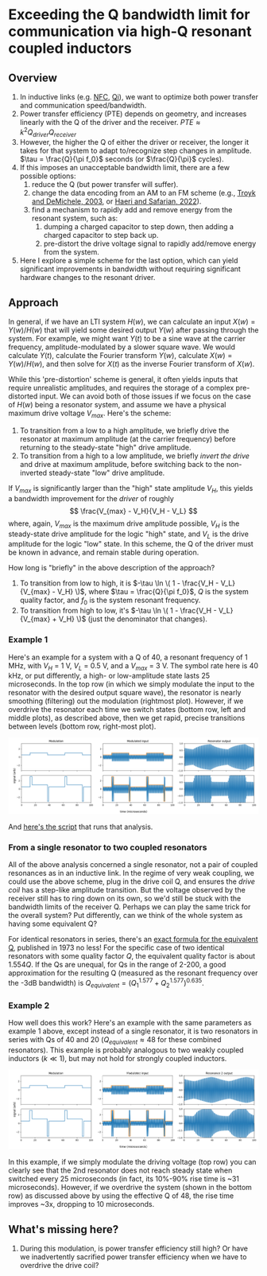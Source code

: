 # Exceeding the Q bandwidth limit for communication via high-Q resonant coupled inductors

## Overview

1. In inductive links (e.g. [NFC](https://en.wikipedia.org/wiki/Near-field_communication), [Qi](https://en.wikipedia.org/wiki/Qi_(standard))), we want to optimize both power transfer and communication speed/bandwidth.
2. Power transfer efficiency (PTE) depends on geometry, and increases linearly with the Q of the driver and the receiver. $PTE \approx k^2 Q_{driver} Q_{receiver}$
3. However, the higher the Q of either the driver or receiver, the longer it takes for that system to adapt to/recognize step changes in amplitude. $\tau = \frac{Q}{\pi f_0}$ seconds (or $\frac{Q}{\pi}$ cycles).
4. If this imposes an unacceptable bandwidth limit, there are a few possible options:
    1. reduce the Q (but power transfer will suffer).
    2. change the data encoding from an AM to an FM scheme (e.g., [Troyk and DeMichele, 2003](https://ieeexplore.ieee.org/abstract/document/1280869), or [Haeri and Safarian, 2022](https://ieeexplore.ieee.org/abstract/document/9852151)).
    3. find a mechanism to rapidly add and remove energy from the resonant system, such as:
        1. dumping a charged capacitor to step down, then adding a charged capacitor to step back up.
        2. pre-distort the drive voltage signal to rapidly add/remove energy from the system.
5. Here I explore a simple scheme for the last option, which can yield significant improvements in bandwidth without requiring significant hardware changes to the resonant driver.


## Approach

In general, if we have an LTI system $H(w)$, we can calculate an input $X(w) = Y(w) / H(w)$ that will yield some desired output $Y(w)$ after passing through the system. For example, we might want $Y(t)$ to be a sine wave at the carrier frequency, amplitude-modulated by a slower square wave. We would calculate $Y(t)$, calculate the Fourier transform $Y(w)$, calculate $X(w) = Y(w) / H(w)$, and then solve for $X(t)$ as the inverse Fourier transform of $X(w)$.

While this 'pre-distortion' scheme is general, it often yields inputs that require unrealistic amplitudes, and requires the storage of a complex pre-distorted input. We can avoid both of those issues if we focus on the case of $H(w)$ being a resonator system, and assume we have a physical maximum drive voltage $V_{max}$. Here's the scheme:

1. To transition from a low to a high amplitude, we briefly drive the resonator at maximum amplitude (at the carrier frequency) before returning to the steady-state "high" drive amplitude.
2. To transition from a high to a low amplitude, we briefly *invert the  drive* and drive at maximum amplitude, before switching back to the non-inverted steady-state "low" drive amplitude.

If $V_{max}$ is significantly larger than the "high" state amplitude $V_H$, this yields a bandwidth improvement for the *driver* of roughly
$$
\frac{V_{max} - V_H}{V_H - V_L}
$$
where, again, $V_{max}$ is the maximum drive amplitude possible, $V_H$ is the steady-state drive amplitude for the logic "high" state, and $V_L$ is the drive amplitude for the logic "low" state. In this scheme, the Q of the driver must be known in advance, and remain stable during operation.

How long is "briefly" in the above description of the approach?
1. To transition from low to high, it is $-\tau \ln \( 1 - \frac{V_H - V_L}{V_{max} - V_H} \)$, where $\tau = \frac{Q}{\pi f_0}$, $Q$ is the system quality factor, and $f_0$ is the system resonant frequency.
2. To transition from high to low, it's $-\tau \ln \( 1 - \frac{V_H - V_L}{V_{max} + V_H} \)$ (just the denominator that changes).


### Example 1
Here's an example for a system with a Q of 40, a resonant frequency of 1 MHz, with $V_H$ = 1 V, $V_L$ = 0.5 V, and a $V_{max}$ = 3 V. The symbol rate here is 40 kHz, or put differently, a high- or low-amplitude state lasts 25 microseconds. In the top row (in which we simply modulate the input to the resonator with the desired output square wave), the resonator is nearly smoothing (filtering) out the modulation (rightmost plot). However, if we overdrive the resonator each time we switch states (bottom row, left and middle plots), as described above, then we get rapid, precise transitions between levels (bottom row, right-most plot).

![image](fig1.png)

And [here's the script](pre-distortion-high-q.py) that runs that analysis.


### From a single resonator to two coupled resonators

All of the above analysis concerned a single resonator, not a pair of coupled resonances as in an inductive link. In the regime of very weak coupling, we could use the above scheme, plug in the drive coil Q, and ensures the *drive coil* has a step-like amplitude transition. But the voltage observed by the receiver still has to ring down on its own, so we'd still be stuck with the bandwidth limits of the receiver Q. Perhaps we can play the same trick for the overall system? Put differently, can we think of the whole system as having some equivalent Q?

For identical resonators in series, there's an [exact formula for the equivalent Q](https://ieeexplore.ieee.org/abstract/document/1451088), published in 1973 no less! For the specific case of two identical resonators with some quality factor $Q$, the equivalent quality factor is about $1.554 Q$. If the Qs are unequal, for Qs in the range of 2-200, a good approximation for the resulting Q (measured as the resonant frequency over the -3dB bandwidth) is $Q_{equivalent} = \left( Q_1^{1.577} + Q_2^{1.577} \right)^{0.635}$.

### Example 2

How well does this work? Here's an example with the same parameters as example 1 above, except instead of a single resonator, it is two resonators in series with Qs of 40 and 20 ($Q_{equivalent} \approx 48$ for these combined resonators). This example is probably analogous to two weakly coupled inductors ($k \ll 1$), but may not hold for strongly coupled inductors.

![image](fig2.png)

In this example, if we simply modulate the driving voltage (top row) you can clearly see that the 2nd resonator does not reach steady state when switched every 25 microseconds (in fact, its 10%-90% rise time is ~31 microseconds). However, if we overdrive the system (shown in the bottom row) as discussed above by using the effective Q of 48, the rise time improves ~3x, dropping to 10 microseconds.

## What's missing here?
1. During this modulation, is power transfer efficiency still high? Or have we inadvertently sacrified power transfer efficiency when we have to overdrive the drive coil?

